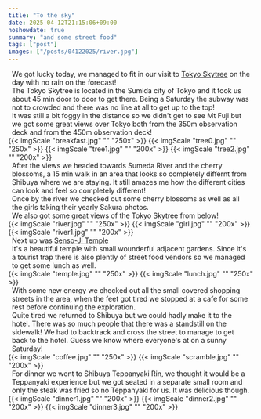 ```yaml
---
title: "To the sky"
date: 2025-04-12T21:15:06+09:00
noshowdate: true
summary: "and some street food"
tags: ["post"]
images: ["/posts/04122025/river.jpg"]
---
```





<div style="display:flex; justify-content: center">
<div style="flex-basis: 97%">
We got lucky today, we managed to fit in our visit to <a href="https://www.tokyo-skytree.jp/en/">Tokyo Skytree</a> on the day with no rain on the forecast!<br>
The Tokyo Skytree is located in the Sumida city of Tokyo and it took us about 45 min door to door to get there. Being a Saturday the subway was not to crowded and there was no line at all to get up to the top!<br> 
It was still a bit foggy in the distance so we didn't get to see Mt Fuji but we got some great views over Tokyo both from the 350m observation deck and from the 450m observation deck!
</div>
</div>
<div style="display:flex; justify-content: center; flex-wrap: wrap">
{{< imgScale "breakfast.jpg" "" "250x" >}}
{{< imgScale "tree0.jpg" "" "250x" >}}
{{< imgScale "tree1.jpg" "" "200x" >}}
{{< imgScale "tree2.jpg" "" "200x" >}}
</div>


<div style="display:flex; justify-content: center">
<div style="flex-basis: 97%">
After the views we headed towards Sumeda River and the cherry blossoms, a 15 min walk in an area that looks so completely differnt from Shibuya where we are staying. It still amazes me how the different cities can look and feel so completely different!<br>
Once by the river we checked out some cherry blossoms as well as all the girls taking their yearly Sakura photos.<br>
We also got some great views of the Tokyo Skytree from below!
</div>
</div>
<div style="display:flex; justify-content: center; flex-wrap: wrap">
{{< imgScale "river.jpg" "" "250x" >}}
{{< imgScale "girl.jpg" "" "200x" >}}
{{< imgScale "river1.jpg" "" "200x" >}}
</div>

<div style="display:flex; justify-content: center">
<div style="flex-basis: 97%">
Next up was <a href="https://www.japan-guide.com/e/e3001.html">Senso-Ji Temple</a><br>
It's a beautiful temple with small wounderful adjacent gardens. Since it's a tourist trap there is also plently of street food vendors so we managed to get some lunch as well.<br>
</div>
</div>
<div style="display:flex; justify-content: center; flex-wrap: wrap">
{{< imgScale "temple.jpg" "" "250x" >}}
{{< imgScale "lunch.jpg" "" "250x" >}}

</div>


<div style="display:flex; justify-content: center">
<div style="flex-basis: 97%">
With some new energy we checked out all the small covered shopping streets in the area, when the feet got tired we stopped at a cafe for some rest before continuing the exploration.<br>
Quite tired we returned to Shibuya but we could hadly make it to the hotel. There was so much people that there was a standstill on the sidewalk! We had to backtrack and cross the street to manage to get back to the hotel. Guess we know where everyone's at on a sunny Saturday!
</div>
</div>
<div style="display:flex; justify-content: center; flex-wrap: wrap">
{{< imgScale "coffee.jpg" "" "250x" >}}
{{< imgScale "scramble.jpg" "" "200x" >}}

</div>



<div style="display:flex; justify-content: center">
<div style="flex-basis: 97%">
For dinner we went to Shibuya Teppanyaki Rin, we thought it would be a Teppanyaki experience but we got seated in a separate small room and only the steak was fried so no Teppanyaki for us. It was delicious though. 
</div>
</div>
<div style="display:flex; justify-content: center; flex-wrap: wrap">
{{< imgScale "dinner1.jpg" "" "200x" >}}
{{< imgScale "dinner2.jpg" "" "200x" >}}
{{< imgScale "dinner3.jpg" "" "200x" >}}
</div>